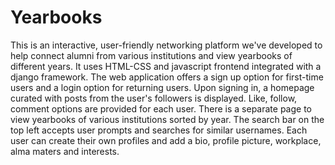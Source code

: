 # Yearbooks
This is an interactive, user-friendly networking platform we've developed to help connect alumni from various institutions and view yearbooks of different years.
It uses HTML-CSS and javascript frontend integrated with a django framework.
The web application offers a sign up option for first-time users and a login option for returning users. Upon signing in, a homepage curated with posts from the user's followers is displayed. Like, follow, comment options are provided for each user. There is a separate page to view yearbooks of various institutions sorted by year.
The search bar on the top left accepts user prompts and searches for similar usernames.
Each user can create their own profiles and add a bio, profile picture, workplace, alma maters and interests.

